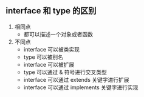 ## interface 和 type 的区别
1. 相同点
    - 都可以描述一个对象或者函数
2. 不同点
    - interface 可以被类实现
    - type 可以被别名
    - interface 可以被扩展
    - type 可以通过 & 符号进行交叉类型
    - interface 可以通过 extends 关键字进行扩展
    - interface 可以通过 implements 关键字进行实现
